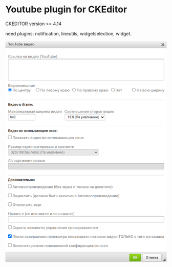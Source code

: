<h1>Youtube plugin for CKEditor</h1>

<p>CKEDITOR version >= 4.14</p>
<p>need plugins: notification, lineutils, widgetselection, widget.</p>

<p>
	<img src="https://github.com/systemshock89/ckeditor_youtube/blob/main/preview.png" alt="Youtube plugin for CKEditor">
</p>


